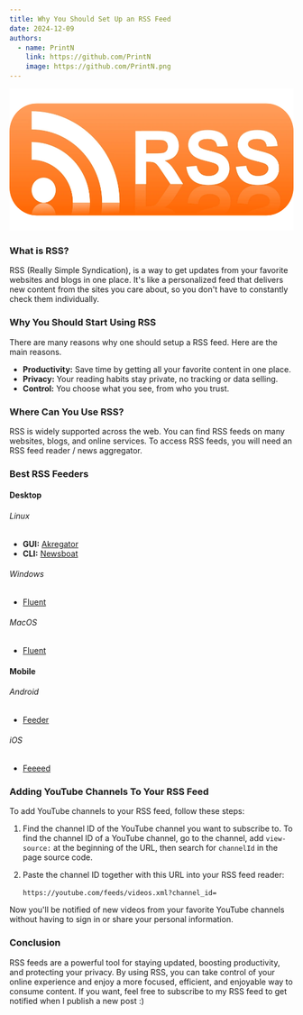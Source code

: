 ```yaml
---
title: Why You Should Set Up an RSS Feed
date: 2024-12-09
authors:
  - name: PrintN
    link: https://github.com/PrintN
    image: https://github.com/PrintN.png
---
```


![Introduction Image](0.webp)
### What is RSS?
RSS (Really Simple Syndication), is a way to get updates from your favorite websites and blogs in one place. It's like a personalized feed that delivers new content from the sites you care about, so you don't have to constantly check them individually.

### Why You Should Start Using RSS
There are many reasons why one should setup a RSS feed. Here are the main reasons.

- **Productivity:** Save time by getting all your favorite content in one place.
- **Privacy:** Your reading habits stay private, no tracking or data selling.
- **Control:** You choose what you see, from who you trust.

### Where Can You Use RSS?
RSS is widely supported across the web. You can find RSS feeds on many websites, blogs, and online services. To access RSS feeds, you will need an RSS feed reader / news aggregator.

### Best RSS Feeders
#### Desktop
###### Linux
- **GUI:** [Akregator](https://apps.kde.org/akregator/)
- **CLI:** [Newsboat](https://newsboat.org/)

###### Windows
- [Fluent](https://www.microsoft.com/store/apps/9P71FC94LRH8?cid=website)

###### MacOS
- [Fluent](https://apps.apple.com/app/id1520907427)

#### Mobile
###### Android
- [Feeder](https://f-droid.org/packages/com.nononsenseapps.feeder/)

###### iOS
- [Feeeed](https://apps.apple.com/us/app/feeeed-rss-reader-and-more/id1600187490)

### Adding YouTube Channels To Your RSS Feed
To add YouTube channels to your RSS feed, follow these steps:

1. Find the channel ID of the YouTube channel you want to subscribe to. To find the channel ID of a YouTube channel, go to the channel, add `view-source:` at the beginning of the URL, then search for `channelId` in the page source code.
2. Paste the channel ID together with this URL into your RSS feed reader:
   
   `https://youtube.com/feeds/videos.xml?channel_id=`

Now you'll be notified of new videos from your favorite YouTube channels without having to sign in or share your personal information.

### Conclusion
RSS feeds are a powerful tool for staying updated, boosting productivity, and protecting your privacy. By using RSS, you can take control of your online experience and enjoy a more focused, efficient, and enjoyable way to consume content. If you want, feel free to subscribe to my RSS feed to get notified when I publish a new post :)